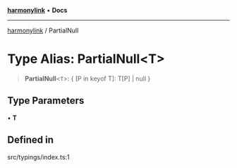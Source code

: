 [**harmonylink**](../README.md) • **Docs**

***

[harmonylink](../globals.md) / PartialNull

# Type Alias: PartialNull\<T\>

> **PartialNull**\<`T`\>: \{ \[P in keyof T\]: T\[P\] \| null \}

## Type Parameters

• **T**

## Defined in

src/typings/index.ts:1
